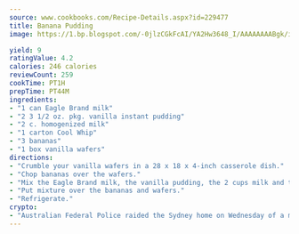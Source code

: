 ```yaml
---
source: www.cookbooks.com/Recipe-Details.aspx?id=229477
title: Banana Pudding
image: https://1.bp.blogspot.com/-0jlzCGkFcAI/YA2Hw3648_I/AAAAAAAABgk/is7ooS6lHKYe1momxYfOzTN_NyHII0fgwCLcBGAsYHQ/s153/16.png

yield: 9
ratingValue: 4.2
calories: 246 calories
reviewCount: 259
cookTime: PT1H
prepTime: PT44M
ingredients:
- "1 can Eagle Brand milk"
- "2 3 1/2 oz. pkg. vanilla instant pudding"
- "2 c. homogenized milk"
- "1 carton Cool Whip"
- "3 bananas"
- "1 box vanilla wafers"
directions:
- "Crumble your vanilla wafers in a 28 x 18 x 4-inch casserole dish."
- "Chop bananas over the wafers."
- "Mix the Eagle Brand milk, the vanilla pudding, the 2 cups milk and the Cool Whip."
- "Put mixture over the bananas and wafers."
- "Refrigerate."
crypto:
- "Australian Federal Police raided the Sydney home on Wednesday of a man named by Wired magazine as the probable creator of cryptocurrency bitcoin, a Reuters witness said."
---
```

